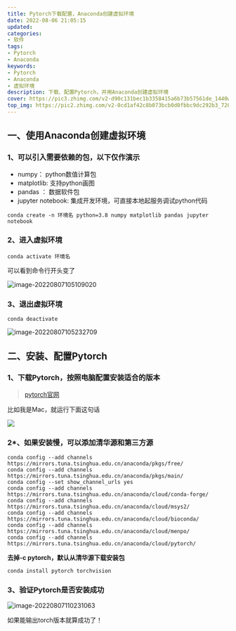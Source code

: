 ```yaml
---
title: Pytorch下载配置，Anaconda创建虚拟环境
date: 2022-08-06 21:05:15
updated:
categories: 
- 软件
tags: 
- Pytorch
- Anaconda
keywords:
- Pytorch
- Anaconda
- 虚拟环境
description: 下载、配置Pytorch，并用Anaconda创建虚拟环境
cover: https://pic3.zhimg.com/v2-d90c131bec1b3358415a6b73b57561de_1440w.jpg?source=172ae18b
top_img: https://pic2.zhimg.com/v2-0cd1af42c8b073bcb0d0fbbc9dc292b3_720w.jpg?source=172ae18b
---
```




## 一、使用Anaconda创建虚拟环境

### 1、可以引入需要依赖的包，以下仅作演示

- numpy： python数值计算包
- matplotlib: 支持python画图
- pandas ： 数据软件包
- jupyter notebook: 集成开发环境，可直接本地起服务调试python代码

```shell
conda create -n 环境名 python=3.8 numpy matplotlib pandas jupyter notebook
```

### 2、进入虚拟环境

```shell
conda activate 环境名
```

可以看到命令行开头变了

![image-20220807105109020](https://cdn.jsdelivr.net/gh/01Petard/imageURL@main/img/image-20220807105109020.png)

### 3、退出虚拟环境

```shell
conda deactivate
```

![image-20220807105232709](https://cdn.jsdelivr.net/gh/01Petard/imageURL@main/img/image-20220807105232709.png)

## 二、安装、配置Pytorch

### 1、下载Pytorch，按照电脑配置安装适合的版本

> [pytorch官网](https://pytorch.org/get-started/locally/)

比如我是Mac，就运行下面这句话

![](https://cdn.jsdelivr.net/gh/01Petard/imageURL@main/img/image-20220807105508024.png)

### 2*、如果安装慢，可以添加清华源和第三方源

```shell
conda config --add channels https://mirrors.tuna.tsinghua.edu.cn/anaconda/pkgs/free/ 
conda config --add channels https://mirrors.tuna.tsinghua.edu.cn/anaconda/pkgs/main/ 
conda config --set show_channel_urls yes
conda config --add channels https://mirrors.tuna.tsinghua.edu.cn/anaconda/cloud/conda-forge/ 
conda config --add channels https://mirrors.tuna.tsinghua.edu.cn/anaconda/cloud/msys2/ 
conda config --add channels https://mirrors.tuna.tsinghua.edu.cn/anaconda/cloud/bioconda/ 
conda config --add channels https://mirrors.tuna.tsinghua.edu.cn/anaconda/cloud/menpo/ 
conda config --add channels https://mirrors.tuna.tsinghua.edu.cn/anaconda/cloud/pytorch/
```

**去掉-c pytorch，默认从清华源下载安装包**

```shell
conda install pytorch torchvision
```

### 3、验证Pytorch是否安装成功

![image-20220807110231063](https://cdn.jsdelivr.net/gh/01Petard/imageURL@main/img/image-20220807110231063.png)

如果能输出torch版本就算成功了！